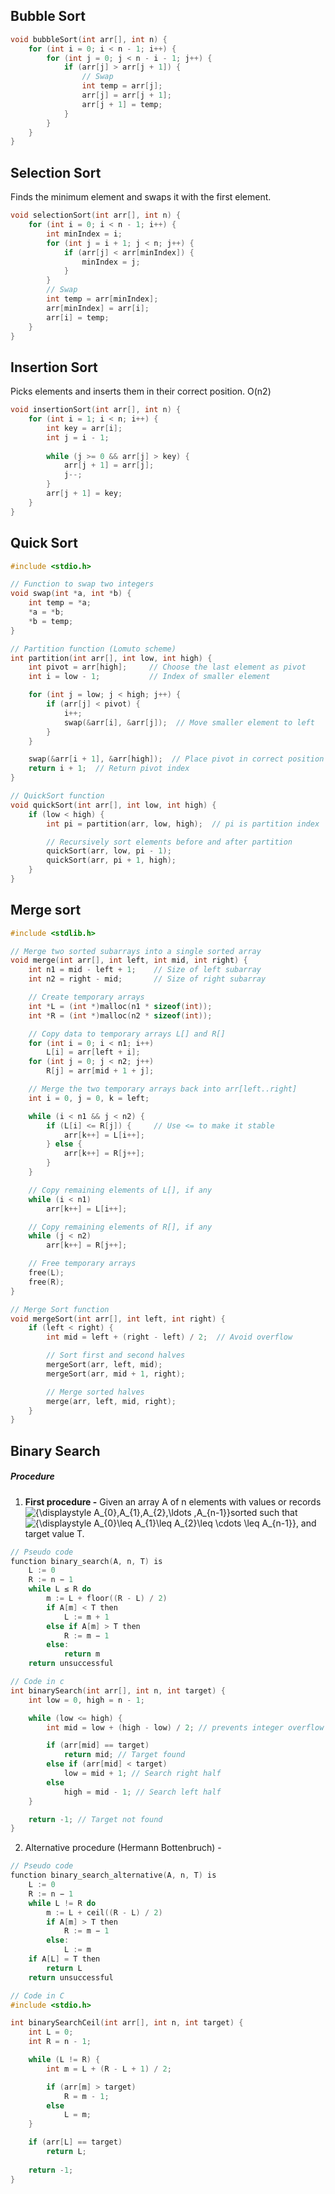 
## Bubble Sort

```c
void bubbleSort(int arr[], int n) {
    for (int i = 0; i < n - 1; i++) {
        for (int j = 0; j < n - i - 1; j++) {
            if (arr[j] > arr[j + 1]) {
                // Swap
                int temp = arr[j];
                arr[j] = arr[j + 1];
                arr[j + 1] = temp;
            }
        }
    }
}
```

## Selection Sort

Finds the minimum element and swaps it with the first element.

```c
void selectionSort(int arr[], int n) {
    for (int i = 0; i < n - 1; i++) {
        int minIndex = i;
        for (int j = i + 1; j < n; j++) {
            if (arr[j] < arr[minIndex]) {
                minIndex = j;
            }
        }
        // Swap
        int temp = arr[minIndex];
        arr[minIndex] = arr[i];
        arr[i] = temp;
    }
}
```

## Insertion Sort

Picks elements and inserts them in their correct position. O(n2)

```c
void insertionSort(int arr[], int n) {
    for (int i = 1; i < n; i++) {
        int key = arr[i];
        int j = i - 1;
        
        while (j >= 0 && arr[j] > key) {
            arr[j + 1] = arr[j];
            j--;
        }
        arr[j + 1] = key;
    }
}
```

## Quick Sort

```c
#include <stdio.h>

// Function to swap two integers
void swap(int *a, int *b) {
    int temp = *a;
    *a = *b;
    *b = temp;
}

// Partition function (Lomuto scheme)
int partition(int arr[], int low, int high) {
    int pivot = arr[high];     // Choose the last element as pivot
    int i = low - 1;           // Index of smaller element

    for (int j = low; j < high; j++) {
        if (arr[j] < pivot) {
            i++;
            swap(&arr[i], &arr[j]);  // Move smaller element to left
        }
    }

    swap(&arr[i + 1], &arr[high]);  // Place pivot in correct position
    return i + 1;  // Return pivot index
}

// QuickSort function
void quickSort(int arr[], int low, int high) {
    if (low < high) {
        int pi = partition(arr, low, high);  // pi is partition index

        // Recursively sort elements before and after partition
        quickSort(arr, low, pi - 1);
        quickSort(arr, pi + 1, high);
    }
}
```

## Merge sort

```c
#include <stdlib.h>

// Merge two sorted subarrays into a single sorted array
void merge(int arr[], int left, int mid, int right) {
    int n1 = mid - left + 1;    // Size of left subarray
    int n2 = right - mid;       // Size of right subarray

    // Create temporary arrays
    int *L = (int *)malloc(n1 * sizeof(int));
    int *R = (int *)malloc(n2 * sizeof(int));

    // Copy data to temporary arrays L[] and R[]
    for (int i = 0; i < n1; i++)
        L[i] = arr[left + i];
    for (int j = 0; j < n2; j++)
        R[j] = arr[mid + 1 + j];

    // Merge the two temporary arrays back into arr[left..right]
    int i = 0, j = 0, k = left;

    while (i < n1 && j < n2) {
        if (L[i] <= R[j]) {     // Use <= to make it stable
            arr[k++] = L[i++];
        } else {
            arr[k++] = R[j++];
        }
    }

    // Copy remaining elements of L[], if any
    while (i < n1)
        arr[k++] = L[i++];

    // Copy remaining elements of R[], if any
    while (j < n2)
        arr[k++] = R[j++];

    // Free temporary arrays
    free(L);
    free(R);
}

// Merge Sort function
void mergeSort(int arr[], int left, int right) {
    if (left < right) {
        int mid = left + (right - left) / 2;  // Avoid overflow

        // Sort first and second halves
        mergeSort(arr, left, mid);
        mergeSort(arr, mid + 1, right);

        // Merge sorted halves
        merge(arr, left, mid, right);
    }
}
```


## Binary Search

##### Procedure

1. **First procedure -**  Given an array A of n elements with values or records ![{\displaystyle A_{0},A_{1},A_{2},\ldots ,A_{n-1}}](https://wikimedia.org/api/rest_v1/media/math/render/svg/6d8d813e3e6d50ef13e04948e72fcacaf43b7d5c)sorted such that ![{\displaystyle A_{0}\leq A_{1}\leq A_{2}\leq \cdots \leq A_{n-1}}](https://wikimedia.org/api/rest_v1/media/math/render/svg/13c473f721041f872e852b4ad816f5ee77b1681d), and target value T.
```c
// Pseudo code
function binary_search(A, n, T) is
    L := 0
    R := n − 1
    while L ≤ R do
        m := L + floor((R - L) / 2)
        if A[m] < T then
            L := m + 1
        else if A[m] > T then
            R := m − 1
        else:
            return m
    return unsuccessful

// Code in c
int binarySearch(int arr[], int n, int target) {
    int low = 0, high = n - 1;

    while (low <= high) {
        int mid = low + (high - low) / 2; // prevents integer overflow

        if (arr[mid] == target)
            return mid; // Target found
        else if (arr[mid] < target)
            low = mid + 1; // Search right half
        else
            high = mid - 1; // Search left half
    }

    return -1; // Target not found
}

```

2. Alternative procedure (Hermann Bottenbruch) - 
```c
// Pseudo code
function binary_search_alternative(A, n, T) is
    L := 0
    R := n − 1
    while L != R do
        m := L + ceil((R - L) / 2)
        if A[m] > T then
            R := m − 1
        else:
            L := m
    if A[L] = T then
        return L
    return unsuccessful

// Code in C
#include <stdio.h>

int binarySearchCeil(int arr[], int n, int target) {
    int L = 0;
    int R = n - 1;

    while (L != R) {
        int m = L + (R - L + 1) / 2;

        if (arr[m] > target)
            R = m - 1;
        else
            L = m;
    }

    if (arr[L] == target)
        return L;
    
    return -1;
}

```
```
```
```

```

```

```
